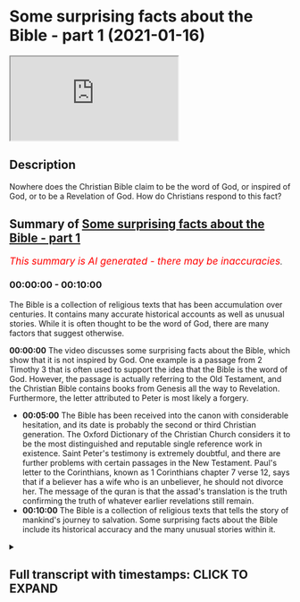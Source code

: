 # Some surprising facts about the Bible - part 1 (2021-01-16)

<iframe loading='lazy' src='https://www.youtube.com/embed/ITZHvxxRpj8'></iframe>

## Description

Nowhere does the Christian Bible claim to be the word of God, or inspired of God, or to be a Revelation of God. How do Christians respond to this fact?

## Summary of [Some surprising facts about the Bible - part 1](https://www.youtube.com/watch?v=ITZHvxxRpj8)


*<span style="color:red; font-size:125%">This summary is AI generated - there may be inaccuracies</span>. [](/)*

### <a onclick="modifyYTiframeseektime('0')">00:00:00</a> - <a onclick="modifyYTiframeseektime('600')">00:10:00</a>

The Bible is a collection of religious texts that has been accumulation over centuries. It contains many accurate historical accounts as well as unusual stories. While it is often thought to be the word of God, there are many factors that suggest otherwise.

**<a onclick="modifyYTiframeseektime('0')">00:00:00</a>** The video discusses some surprising facts about the Bible, which show that it is not inspired by God. One example is a passage from 2 Timothy 3 that is often used to support the idea that the Bible is the word of God. However, the passage is actually referring to the Old Testament, and the Christian Bible contains books from Genesis all the way to Revelation. Furthermore, the letter attributed to Peter is most likely a forgery.
* **<a onclick="modifyYTiframeseektime('300')">00:05:00</a>** The Bible has been received into the canon with considerable hesitation, and its date is probably the second or third Christian generation. The Oxford Dictionary of the Christian Church considers it to be the most distinguished and reputable single reference work in existence. Saint Peter's testimony is extremely doubtful, and there are further problems with certain passages in the New Testament. Paul's letter to the Corinthians, known as 1 Corinthians chapter 7 verse 12, says that if a believer has a wife who is an unbeliever, he should not divorce her. The message of the quran is that the assad's translation is the truth confirming the truth of whatever earlier revelations still remain.
* **<a onclick="modifyYTiframeseektime('600')">00:10:00</a>** The Bible is a collection of religious texts that tells the story of mankind's journey to salvation. Some surprising facts about the Bible include its historical accuracy and the many unusual stories within it.

<details><summary><h2>Full transcript with timestamps: CLICK TO EXPAND</h2></summary>

<a onclick="modifyYTiframeseektime('1')">0:00:01</a> in this episode i want to share with you some 
surprising facts about the bible nowhere does    
<a onclick="modifyYTiframeseektime('9')">0:00:09</a> the christian bible claim to be the word of god 
or inspired of god or to be a revelation of god    
<a onclick="modifyYTiframeseektime('18')">0:00:18</a> so how do christians reply to this fact well 
they usually quote a couple of passages from the    
<a onclick="modifyYTiframeseektime('24')">0:00:24</a> new testament the one they quote most often 
is a passage in 2 timothy 3 16 which reads    
<a onclick="modifyYTiframeseektime('33')">0:00:33</a> all scripture is inspired by god and is useful for 
teaching for reproof for correction and training    
<a onclick="modifyYTiframeseektime('39')">0:00:39</a> in righteousness so that everyone who belongs to 
god may be proficient equipped for every good work    
<a onclick="modifyYTiframeseektime('48')">0:00:48</a> so this sounds like a pretty good verse 
proving that the christian bible is the word    
<a onclick="modifyYTiframeseektime('52')">0:00:52</a> of god does it not well not really because 
what they've done is they've taken a verse    
<a onclick="modifyYTiframeseektime('58')">0:00:58</a> out of context and they've tried to make 
it do more work than it can actually do    
<a onclick="modifyYTiframeseektime('64')">0:01:04</a> if you read a couple of verses before 
which i'll now do uh from 1 timothy 3 12    
<a onclick="modifyYTiframeseektime('70')">0:01:10</a> up to 17 you'll see what i mean i'll just read the 
whole context and look it up for yourself so you    
<a onclick="modifyYTiframeseektime('77')">0:01:17</a> can get a good sense indeed all who wants to live 
a godly life in christ jesus will be persecuted    
<a onclick="modifyYTiframeseektime('84')">0:01:24</a> but wicked people and imposters will go from 
bad to worse deceiving others and being deceived    
<a onclick="modifyYTiframeseektime('91')">0:01:31</a> but as for you timothy continue in what 
you have learned and firmly believed    
<a onclick="modifyYTiframeseektime('98')">0:01:38</a> knowing from whom you learned it and how from 
childhood you have known the sacred writings    
<a onclick="modifyYTiframeseektime('106')">0:01:46</a> that are able to instruct you for salvation 
through faith in christ jesus all scripture    
<a onclick="modifyYTiframeseektime('112')">0:01:52</a> is inspired by god and is useful for teaching for 
improved correction and training in righteousness    
<a onclick="modifyYTiframeseektime('117')">0:01:57</a> so that every everyone who belongs to 
god uh may be equipped for good work    
<a onclick="modifyYTiframeseektime('124')">0:02:04</a> so if you read it in context it seems clear 
that the scriptures that paul is referring to    
<a onclick="modifyYTiframeseektime('130')">0:02:10</a> are those that timothy have known has known since 
he was a youth and indeed in paul's time but the    
<a onclick="modifyYTiframeseektime('137')">0:02:17</a> only scriptures that existed at that time were the 
jewish scriptures what we call the old testament    
<a onclick="modifyYTiframeseektime('143')">0:02:23</a> the new testament hadn't been written then the 
canon of scripture was only finalized in the about    
<a onclick="modifyYTiframeseektime('150')">0:02:30</a> the fourth century a.d and even then there was 
still disputes so that's several centuries later    
<a onclick="modifyYTiframeseektime('157')">0:02:37</a> so this text this protest one timothy 
3 16 at the very most is referring to    
<a onclick="modifyYTiframeseektime('165')">0:02:45</a> the old testament and not to the new testament 
to the christian bible so when i say this to    
<a onclick="modifyYTiframeseektime('172')">0:02:52</a> christians they say oh well there's another verse 
i said great another verse let's uh let's hear it    
<a onclick="modifyYTiframeseektime('176')">0:02:56</a> and the second verse they wheel out is a 
letter called the second letter of peter    
<a onclick="modifyYTiframeseektime('183')">0:03:03</a> sorry chapter 1 verse 20 to 
21 and that reads as follows    
<a onclick="modifyYTiframeseektime('190')">0:03:10</a> first of all you must understand this that no 
prophecy of scripture is a matter of one's own    
<a onclick="modifyYTiframeseektime('196')">0:03:16</a> interpretation because no prophecy ever came by 
the by human will but by men and women moved by    
<a onclick="modifyYTiframeseektime('204')">0:03:24</a> the holy spirit spoke from god so this is talking 
about no prophecy of scripture is a matter of    
<a onclick="modifyYTiframeseektime('212')">0:03:32</a> one's own interpretation it comes from uh those 
who are moved by the holy spirit fair enough    
<a onclick="modifyYTiframeseektime('218')">0:03:38</a> but note this passage refers only to 
biblical prophecies in the old testament    
<a onclick="modifyYTiframeseektime('226')">0:03:46</a> most biblical books do not contain prophecy 
for example the book of job or the psalms or    
<a onclick="modifyYTiframeseektime('232')">0:03:52</a> the book of proverbs or the song of solomon's 
etcetera most books don't contain prophecy    
<a onclick="modifyYTiframeseektime('238')">0:03:58</a> so it can't even be referring to the whole of 
the old testament let alone to the christian    
<a onclick="modifyYTiframeseektime('243')">0:04:03</a> bible which contains uh books all the way from 
genesis all the way to the book of revelation  
<a onclick="modifyYTiframeseektime('250')">0:04:10</a> also there is a major problem with this letter's 
authenticity according to the most distinguished    
<a onclick="modifyYTiframeseektime('257')">0:04:17</a> christian scholarship and all other scholarship 
it is a forged letter let me show you what i mean    
<a onclick="modifyYTiframeseektime('266')">0:04:26</a> here we have uh this text which is the oxford 
dictionary of the christian church and uh the    
<a onclick="modifyYTiframeseektime('275')">0:04:35</a> article here on two peter 
the second letter of peter    
<a onclick="modifyYTiframeseektime('280')">0:04:40</a> concludes after a survey of the uh the evidence 
of the authorship and the dating of the letter    
<a onclick="modifyYTiframeseektime('288')">0:04:48</a> it concludes this these indications of date 
and the difference in style and interest from    
<a onclick="modifyYTiframeseektime('294')">0:04:54</a> juan peter make it virtually impossible 
to hold that saint peter was the author    
<a onclick="modifyYTiframeseektime('301')">0:05:01</a> the letter was received into the canon i into the 
list of bible books with considerable hesitation    
<a onclick="modifyYTiframeseektime('309')">0:05:09</a> its date is probably the second or third christian 
generation perhaps 150 a.d so this uh uh this    
<a onclick="modifyYTiframeseektime('320')">0:05:20</a> oxford dictionary of the christian church is 
probably the most distinguished and reputable    
<a onclick="modifyYTiframeseektime('325')">0:05:25</a> single reference work in existence uh and it 
says that it's virtually impossible to believe    
<a onclick="modifyYTiframeseektime('333')">0:05:33</a> that saint peter wrote this or wrote this letter 
isn't that amazing so um to peter's testimony    
<a onclick="modifyYTiframeseektime('342')">0:05:42</a> is extremely doubtful anyway because it's almost 
certainly a forged letter but there are further    
<a onclick="modifyYTiframeseektime('349')">0:05:49</a> problems um and uh just to give you uh one last 
problem before uh there are many but there are    
<a onclick="modifyYTiframeseektime('357')">0:05:57</a> some passages in the new testament believe it or 
not that even deny they are revelation from god    
<a onclick="modifyYTiframeseektime('364')">0:06:04</a> for example paul's letter to the corinthians 
known as 1 corinthians chapter 7 verse 12 says    
<a onclick="modifyYTiframeseektime('372')">0:06:12</a> and he's teaching here about marriage and divorce 
and the details of the subject and the teaching    
<a onclick="modifyYTiframeseektime('376')">0:06:16</a> don't really concern us but the status of what 
he teaches what does he say about this he says in    
<a onclick="modifyYTiframeseektime('383')">0:06:23</a> verse 12 to the rest i say i and not the lord that 
if any believer has a wife who is an unbeliever    
<a onclick="modifyYTiframeseektime('391')">0:06:31</a> and she consents to live with him he should not 
divorce her now the point here is that he says    
<a onclick="modifyYTiframeseektime('399')">0:06:39</a> what i'm teaching you is what i 
am saying and it's not from god    
<a onclick="modifyYTiframeseektime('405')">0:06:45</a> so it's not revelation from god now what paul 
says may be true it may be perfectly wise and    
<a onclick="modifyYTiframeseektime('412')">0:06:52</a> holy and godly teaching but its status is as 
paul's opinion a man he says it's not revelation    
<a onclick="modifyYTiframeseektime('420')">0:07:00</a> from god so at least that passage cannot be 
taken as the word of god as revelation from god    
<a onclick="modifyYTiframeseektime('428')">0:07:08</a> now just to conclude by way of contrast there 
is a hundred percent agreement amongst the 2    
<a onclick="modifyYTiframeseektime('435')">0:07:15</a> billion muslims in the world about the contents 
of the quran no one doubts that the 114 surahs    
<a onclick="modifyYTiframeseektime('442')">0:07:22</a> or chapters of the book are the actual speech of 
god himself the quran refers to itself repeatedly    
<a onclick="modifyYTiframeseektime('450')">0:07:30</a> as a revelation from god as the speech of god as 
a book given by god himself and if anyone doubts    
<a onclick="modifyYTiframeseektime('457')">0:07:37</a> that they are not a muslim as simple as that every 
chapter virtue every chapter in the quran says    
<a onclick="modifyYTiframeseektime('462')">0:07:42</a> that so given there's so much confusion amongst 
the peoples of the book about their scriptures    
<a onclick="modifyYTiframeseektime('470')">0:07:50</a> what does the quran say in quran chapter 
5 verse 48 it says in muhammad assad's    
<a onclick="modifyYTiframeseektime('477')">0:07:57</a> translation and unto thee o prophet 
we have vouchsafed this holy writ    
<a onclick="modifyYTiframeseektime('484')">0:08:04</a> setting forth the truth confirming 
the truth of whatever their remains    
<a onclick="modifyYTiframeseektime('489')">0:08:09</a> still of earlier revelations and determining what 
is true therein judge then between the followers    
<a onclick="modifyYTiframeseektime('496')">0:08:16</a> of earlier revelation in accordance with what god 
has bestowed from on high and do not follow their    
<a onclick="modifyYTiframeseektime('503')">0:08:23</a> errant views forsaking the truth that has come 
unto thee that that's muhammad assad's translation    
<a onclick="modifyYTiframeseektime('510')">0:08:30</a> of quran 5 48. so this is claiming for the quran 
that it is divine writ it's the actual word of god    
<a onclick="modifyYTiframeseektime('521')">0:08:41</a> and confirming whatever truth there still remains 
of the earlier revelations implying that there    
<a onclick="modifyYTiframeseektime('527')">0:08:47</a> was uh elements that have been lost judge them 
between uh the followers of the earlier revelation    
<a onclick="modifyYTiframeseektime('534')">0:08:54</a> what the christians and jews say in accordance 
with what god has bestowed from on high in other    
<a onclick="modifyYTiframeseektime('542')">0:09:02</a> words the holy quran and in this passage this is 
the message of the quran the assad's translation    
<a onclick="modifyYTiframeseektime('550')">0:09:10</a> there's a little uh footnote to this passage 
that i've just read uh footnote 65. he says    
<a onclick="modifyYTiframeseektime('559')">0:09:19</a> the the participle mohamed for those who 
know arabic will know what i'm referring to    
<a onclick="modifyYTiframeseektime('564')">0:09:24</a> is derived from the quadrilateral verb heimanna 
he watched over a thing or controlled it    
<a onclick="modifyYTiframeseektime('571')">0:09:31</a> and is used here to describe the quran as the 
determinant factor in deciding what is genuine    
<a onclick="modifyYTiframeseektime('578')">0:09:38</a> and what is false in the earlier scriptures so if 
you like the quran is like a quality control which    
<a onclick="modifyYTiframeseektime('586')">0:09:46</a> people can use to determine what is true and false 
what is from god and what is the opinion of a man    
<a onclick="modifyYTiframeseektime('593')">0:09:53</a> for example so that's how islam sees its role 
vis-a-vis the scriptures of the people of the book    
<a onclick="modifyYTiframeseektime('601')">0:10:01</a> this is part one of a two-part video about 
some surprising facts about the bible and    
<a onclick="modifyYTiframeseektime('608')">0:10:08</a> in the next video which i'll be making shortly 
we'll see some more surprising facts until then  

</details>
